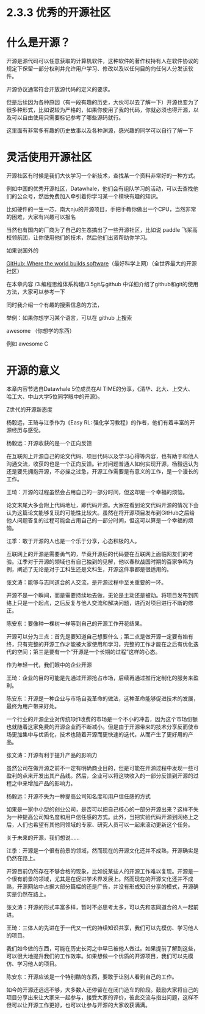 # 2.3.3 优秀的开源社区

# 什么是开源？

开源是源代码可以任意获取的计算机软件，这种软件的著作权持有人在软件协议的规定下保留一部分权利并允许用户学习、修改以及以任何目的向任何人分发该软件。

开源协议通常符合开放源代码的定义的要求。
  
但是后续因为各种原因（有一段有趣的历史，大伙可以去了解一下）开源也变为了很多种形式，比如说较为严格的，如果你使用了我的代码，你就必须也得开源，以及可以自由使用只需要标记参考了哪些源码就行。
    
这里面有非常多有趣的历史故事以及各种渊源，感兴趣的同学可以自行了解一下

# 灵活使用开源社区

开源社区有时候是我们大伙学习一个新技术，查找某一个资料非常好的一种方式。

例如中国的优秀开源社区，Datawhale，他们会有组队学习的活动，可以去查找他们的公众号，然后免费加入牵引着你学习某一个模块有趣的知识。

比如硬件的一生一芯，南大nju的开源项目，手把手教你做出一个CPU，当然非常的困难，大家有兴趣可以报名

当然也有国内的厂商为了自己的生态搞出了一些开源社区，比如说 paddle 飞桨高校领航团，让你使用他们的技术，然后他们出资帮助你学习。

如果说国外的

[GitHub: Where the world builds software](https://github.com/)（最好科学上网）（全世界最大的开源社区）

在本章内容 /3.编程思维体系构建/3.5git与github 中详细介绍了github和git的使用方法，大家可以参考一下

同时我介绍一个有趣的搜索信息的方法，

举例：如果你想学习某个语言，可以在 github 上搜索

awesome （你想学的东西）

例如 awesome C

# 开源的意义

本章内容节选自Datawhale 5位成员在AI TIME的分享，《清华、北大、上交大、哈工大、中山大学5位同学眼中的开源》。

Z世代的开源新态度



杨毅远，王琦与江季作为《Easy RL: 强化学习教程》的作者，他们有着丰富的开源经历与感受。



杨毅远：开源收获的是一个正向反馈

在互联网上开源自己的论文代码、项目代码以及学习心得等内容，也有助于和他人沟通交流，收获的也是一个正向反馈。针对问题普通人如何实现开源，杨毅远认为还是要先拥抱开源，不必操之过急，开源工作需要是有意义的工作，是一个漫长的工作。



王琦：开源的过程虽然会占用自己的一部分时间，但这却是一个幸福的烦恼。

论文末尾大多会附上代码地址，即代码开源。大家在看到论文代码开源的情况下会认为这篇论文能够复现的可能性比较大。虽然在将开源项目发布到GitHub之后给他人问题答复的过程可能会占用自己的一部分时间，但这可以算是一个幸福的烦恼。



江季：敢于开源的人也是一个乐于分享，心态积极的人。

互联网上的开源是需要勇气的，毕竟开源后的代码要在互联网上面临网友们的考验。江季对于开源的领域也有自己独到的见解，他以春秋战国时期的百家争鸣为例，阐述了无论是对于工科生还是文科生，开源这件事都是很适用的。



张文涛：能够与志同道合的人交流，是开源过程中至关重要的一环。

开源不是一个瞬间，而是需要持续地去做，无论是主动还是被动。将项目发布到网络上只是一个起点，之后反复与他人交流和解决问题，进而对项目进行不断的修正。



陈安东：要像种一棵树一样等到自己的开源工作开花结果。

开源可以分为三点：首先是要知道自己想要什么；第二点是做开源一定要有始有终，只有完整的开源工作才能被大家使用和学习，完整的工作才能在之后有优化迭代的空间；第三是要有一个”开源是一个长期的过程”这样的心态。



作为年轻一代，我们眼中的企业开源



王琦：企业的目的可能是先通过开源抢占市场，后续再通过推行定制化的服务来盈利。



陈安东：开源是一种企业与市场自我革命的做法，这种革命能够促进技术的发展，最终为用户带来好处。

一个行业的开源企业对传统1对1收费的市场是一个不小的冲击，因为这个市场份额也就随着这家免费的开源企业而不断减小。但是由于开源带来的技术分享反而使市场更加集中与优质化，技术也随着开源而更快速的迭代，从而产生了更好用的产品。



张文涛：开源有利于提升产品的影响力

虽然公司在做开源之前不一定有明确商业目的，但是可能在开源过程中发现一些可盈利的点来开发出其产品线。然后，企业可以将这块收入的一部分反馈到开源的过程之中来增加产品的影响力。



杨毅远：开源不失为一种提高公司知名度和用户信任感的方式

如果是一家中小型的创业公司，是否可以把自己核心的一部分开源出来？这样不失为一种提高公司知名度和用户信任感的方式。此外，当把实验代码开源到网络上之后，人们也希望有其他同领域的专家、研究人员可以一起来滚动更新这个任务。



关于未来的开源，我们想说……



江季：开源是一个很有前景的领域，然而现在的开源文化还并不成熟，开源确实是仍然在路上。

开源目前仍然存在不够合格的现象，比如说某些人的开源工作难以复现。开源是一个很有前景的领域，尤其是在促进学术界发展上。然而现在的开源文化还并不成熟，开源网站中占据大部分篇幅的还是广告，并没有形成知识分享的模式，开源确实是仍然在路上。



张文涛：开源的形式丰富多样，暂时不必思考太多，可以先和志同道合的人一起前进。



王琦：三体人的先进在于一代又一代的持续知识共享，我们可以先模仿、学习他人的项目。

我们如今做的东西，可能在历史长河之中早已被他人做过。如果提前了解到这些，可以很大地提升我们的工作效率。如果想做一个优质的开源项目，我们可以先模仿、学习他人的项目。



陈安东：开源应该是一个特别酷的东西，要敢于让别人看到自己的工作。

如今的开源还远远不够，大多数人还停留在在闭门造车的阶段。鼓励大家将自己的项目分享出来让大家来一起参与，接受大家的评价，彼此交流与指出问题，这样不但可以让开源工作更好，也可以让参与开源的大家收获满满。
